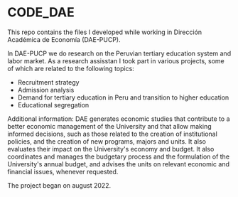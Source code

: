 # CODE_DAE
This repo contains the files I developed while working in Dirección Académica de Economía (DAE-PUCP). 

In DAE-PUCP we do research on the Peruvian tertiary education system and labor market. As a research assisstan I took part in various projects, some of which are related to the following topics: 

* Recruitment strategy
* Admission analysis
* Demand for tertiary education in Peru and transition to higher education
* Educational segregation

Additional information:
DAE generates economic studies that contribute to a better economic management of the University and that allow making informed decisions, such as those related to the creation of institutional policies, and the creation of new programs, majors and units. It also evaluates their impact on the University's economy and budget. It also coordinates and manages the budgetary process and the formulation of the University's annual budget, and advises the units on relevant economic and financial issues, whenever requested.

The project began on august 2022. 


